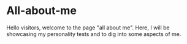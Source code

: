 # All-about-me

Hello visitors, welcome to the page "all about me". 
Here, I will be showcasing my personality tests and to dig into some aspects of me. 
